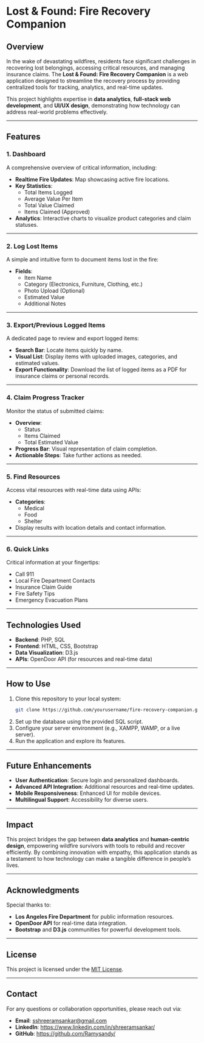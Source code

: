 # Lost & Found: Fire Recovery Companion

## Overview
In the wake of devastating wildfires, residents face significant challenges in recovering lost belongings, accessing critical resources, and managing insurance claims. The **Lost & Found: Fire Recovery Companion** is a web application designed to streamline the recovery process by providing centralized tools for tracking, analytics, and real-time updates.

This project highlights expertise in **data analytics**, **full-stack web development**, and **UI/UX design**, demonstrating how technology can address real-world problems effectively.

---

## Features

### 1. **Dashboard**
A comprehensive overview of critical information, including:
- **Realtime Fire Updates**: Map showcasing active fire locations.
- **Key Statistics**:
  - Total Items Logged
  - Average Value Per Item
  - Total Value Claimed
  - Items Claimed (Approved)
- **Analytics**: Interactive charts to visualize product categories and claim statuses.

---

### 2. **Log Lost Items**
A simple and intuitive form to document items lost in the fire:
- **Fields**:
  - Item Name
  - Category (Electronics, Furniture, Clothing, etc.)
  - Photo Upload (Optional)
  - Estimated Value
  - Additional Notes

---

### 3. **Export/Previous Logged Items**
A dedicated page to review and export logged items:
- **Search Bar**: Locate items quickly by name.
- **Visual List**: Display items with uploaded images, categories, and estimated values.
- **Export Functionality**: Download the list of logged items as a PDF for insurance claims or personal records.

---

### 4. **Claim Progress Tracker**
Monitor the status of submitted claims:
- **Overview**:
  - Status
  - Items Claimed
  - Total Estimated Value
- **Progress Bar**: Visual representation of claim completion.
- **Actionable Steps**: Take further actions as needed.

---

### 5. **Find Resources**
Access vital resources with real-time data using APIs:
- **Categories**:
  - Medical
  - Food
  - Shelter
- Display results with location details and contact information.

---

### 6. **Quick Links**
Critical information at your fingertips:
- Call 911
- Local Fire Department Contacts
- Insurance Claim Guide
- Fire Safety Tips
- Emergency Evacuation Plans

---

## Technologies Used
- **Backend**: PHP, SQL
- **Frontend**: HTML, CSS, Bootstrap
- **Data Visualization**: D3.js
- **APIs**: OpenDoor API (for resources and real-time data)

---

## How to Use
1. Clone this repository to your local system:
   ```bash
   git clone https://github.com/yourusername/fire-recovery-companion.git
   ```
2. Set up the database using the provided SQL script.
3. Configure your server environment (e.g., XAMPP, WAMP, or a live server).
4. Run the application and explore its features.

---

## Future Enhancements
- **User Authentication**: Secure login and personalized dashboards.
- **Advanced API Integration**: Additional resources and real-time updates.
- **Mobile Responsiveness**: Enhanced UI for mobile devices.
- **Multilingual Support**: Accessibility for diverse users.

---

## Impact
This project bridges the gap between **data analytics** and **human-centric design**, empowering wildfire survivors with tools to rebuild and recover efficiently. By combining innovation with empathy, this application stands as a testament to how technology can make a tangible difference in people’s lives.

---

## Acknowledgments
Special thanks to:
- **Los Angeles Fire Department** for public information resources.
- **OpenDoor API** for real-time data integration.
- **Bootstrap** and **D3.js** communities for powerful development tools.

---

## License
This project is licensed under the [MIT License](LICENSE).

---

## Contact
For any questions or collaboration opportunities, please reach out via:
- **Email**: sshreeramsankar@gmail.com
- **LinkedIn**: https://www.linkedin.com/in/shreeramsankar/
- **GitHub**: https://github.com/Ramysandy/
